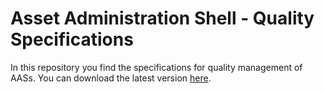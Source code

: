 # Asset Administration Shell - Quality Specifications

In this repository you find the specifications for quality management of AASs.
You can download the latest version [here](https://nightly.link/otto-ifak/aas-quality-specs/workflows/create_pdfs/actions/pdfs.zip).
